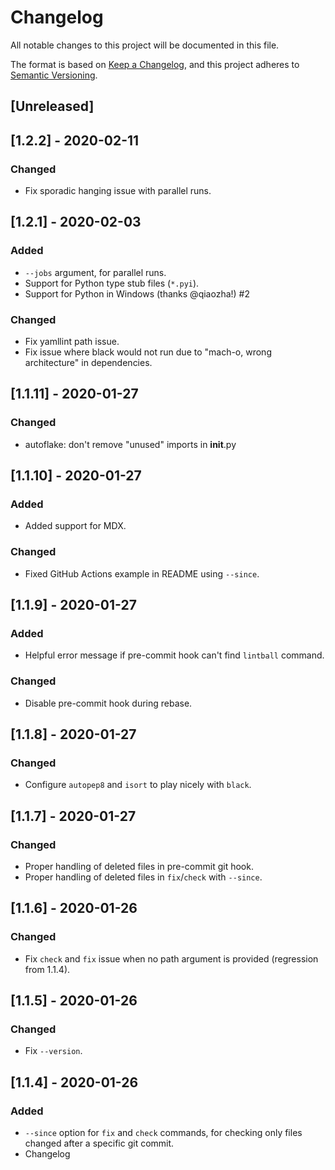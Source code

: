 # Changelog

All notable changes to this project will be documented in this file.

The format is based on [Keep a Changelog](https://keepachangelog.com/en/1.0.0/),
and this project adheres to [Semantic Versioning](https://semver.org/spec/v2.0.0.html).

## [Unreleased]

## [1.2.2] - 2020-02-11

### Changed

- Fix sporadic hanging issue with parallel runs.

## [1.2.1] - 2020-02-03

### Added

- `--jobs` argument, for parallel runs.
- Support for Python type stub files (`*.pyi`).
- Support for Python in Windows (thanks @qiaozha!) #2

### Changed

- Fix yamllint path issue.
- Fix issue where black would not run due to "mach-o, wrong architecture" in dependencies.

## [1.1.11] - 2020-01-27

### Changed

- autoflake: don't remove "unused" imports in **init**.py

## [1.1.10] - 2020-01-27

### Added

- Added support for MDX.

### Changed

- Fixed GitHub Actions example in README using `--since`.

## [1.1.9] - 2020-01-27

### Added

- Helpful error message if pre-commit hook can't find `lintball` command.

### Changed

- Disable pre-commit hook during rebase.

## [1.1.8] - 2020-01-27

### Changed

- Configure `autopep8` and `isort` to play nicely with `black`.

## [1.1.7] - 2020-01-27

### Changed

- Proper handling of deleted files in pre-commit git hook.
- Proper handling of deleted files in `fix`/`check` with `--since`.

## [1.1.6] - 2020-01-26

### Changed

- Fix `check` and `fix` issue when no path argument is provided (regression from
  1.1.4).

## [1.1.5] - 2020-01-26

### Changed

- Fix `--version`.

## [1.1.4] - 2020-01-26

### Added

- `--since` option for `fix` and `check` commands, for checking only files
  changed after a specific git commit.
- Changelog
